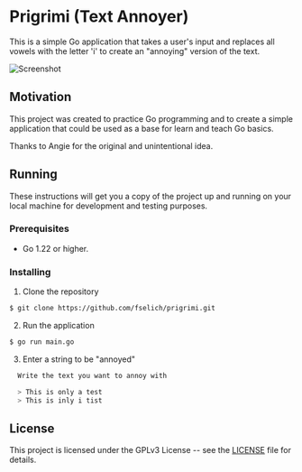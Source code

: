 # Prigrimi (Text Annoyer)

This is a simple Go application that takes a user's input and replaces all vowels with the letter 'i' to create an "annoying" version of the text.

![Screenshot](https://private-user-images.githubusercontent.com/910767/328548223-f936c692-6011-4ce7-8d88-109efb162a12.png?jwt=eyJhbGciOiJIUzI1NiIsInR5cCI6IkpXVCJ9.eyJpc3MiOiJnaXRodWIuY29tIiwiYXVkIjoicmF3LmdpdGh1YnVzZXJjb250ZW50LmNvbSIsImtleSI6ImtleTUiLCJleHAiOjE3MTUwOTAxMDgsIm5iZiI6MTcxNTA4OTgwOCwicGF0aCI6Ii85MTA3NjcvMzI4NTQ4MjIzLWY5MzZjNjkyLTYwMTEtNGNlNy04ZDg4LTEwOWVmYjE2MmExMi5wbmc_WC1BbXotQWxnb3JpdGhtPUFXUzQtSE1BQy1TSEEyNTYmWC1BbXotQ3JlZGVudGlhbD1BS0lBVkNPRFlMU0E1M1BRSzRaQSUyRjIwMjQwNTA3JTJGdXMtZWFzdC0xJTJGczMlMkZhd3M0X3JlcXVlc3QmWC1BbXotRGF0ZT0yMDI0MDUwN1QxMzUwMDhaJlgtQW16LUV4cGlyZXM9MzAwJlgtQW16LVNpZ25hdHVyZT0zMWVjM2JhODE3NWVmYmU1MjJjYWFhYjAyNGEzOTBjY2I5YjdlMWE0ODViNjMwNmVkMjc4MGFkMDE3ZTUzYzU5JlgtQW16LVNpZ25lZEhlYWRlcnM9aG9zdCZhY3Rvcl9pZD0wJmtleV9pZD0wJnJlcG9faWQ9MCJ9.iYlxWQVeu53-yK2WUSeVwTEoI9Ck_OAu-jbuCjVq2Tg "Prigrimi in progress")

## Motivation
This project was created to practice Go programming and to create a simple application that could be used as a base for learn and teach Go basics.

Thanks to Angie for the original and unintentional idea.

## Running
These instructions will get you a copy of the project up and running on your local machine for development and testing purposes.

### Prerequisites
- Go 1.22 or higher.

### Installing
1. Clone the repository
```bash
$ git clone https://github.com/fselich/prigrimi.git
```

2. Run the application
```bash
$ go run main.go
```

3. Enter a string to be "annoyed"
```bash
  Write the text you want to annoy with

  > This is only a test                                                                                                                                                                                      
  > This is inly i tist
```

## License
This project is licensed under the GPLv3 License -- see the [LICENSE](LICENSE) file for details.